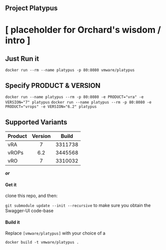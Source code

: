 ## Project Platypus

# [ placeholder for Orchard's wisdom / intro ]

## Just Run it

`docker run --rm --name platypus -p 80:8080 vmware/platypus`

## Specify PRODUCT & VERSION

`docker run --name platypus --rm -p 80:8080 -e PRODUCT="vra" -e VERSION="7" platypus`
`docker run --name platypus --rm -p 80:8080 -e PRODUCT="vrops" -e VERSION="6.2" platypus`

## Supported Variants

| Product       | Version       | Build   |
| ------------- | :---:         | :---:   |
| vRA           | 7             | 3311738 |
| vROPs         | 6.2           | 3445568 |
| vRO           | 7             | 3310032 |


_**or**_

#### Get it

clone this repo, and then:

`git submodule update --init --recursive` to make sure you obtain the Swagger-UI code-base

#### Build it

Replace `[vmware/platypus]` with your choice of a

`docker build -t vmware/platypus .`
